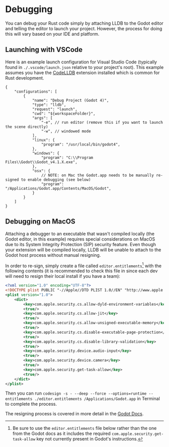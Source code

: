 # Debugging

You can debug your Rust code simply by attaching LLDB to the Godot editor and telling the editor to launch your project. 
However, the process for doing this will vary based on your IDE and platform.

## Launching with VSCode

Here is an example launch configuration for Visual Studio Code (typically found in `./.vscode/launch.json` relative to your project's root). This example assumes you have the [CodeLLDB](https://marketplace.visualstudio.com/items?itemName=vadimcn.vscode-lldb) 
extension installed which is common for Rust development.

```jsonc
{
    "configurations": [
        {
            "name": "Debug Project (Godot 4)",
            "type": "lldb",
            "request": "launch",
            "cwd": "${workspaceFolder}",
            "args": [
                "-e", // run editor (remove this if you want to launch the scene directly)
                "-w", // windowed mode
            ],
            "linux": {
                "program": "/usr/local/bin/godot4",
            },
            "windows": {
                "program": "C:\\Program Files\\Godot\\Godot_v4.1.X.exe",
            },
            "osx": {
                // NOTE: on Mac the Godot.app needs to be manually re-signed to enable debugging (see below)
                "program": "/Applications/Godot.app/Contents/MacOS/Godot",
            }
        }
    ]
}
```

## Debugging on MacOS

Attaching a debugger to an executable that wasn't compiled locally (the Godot editor, in this example) requires special considerations on MacOS due to its System 
Integrity Protection (SIP) security feature. 
Even though your extension will be compiled locally, LLDB will be unable to attach to the Godot host process without manual resigning.

In order to re-sign, simply create a file called `editor.entitlements`[^1] with the following contents (it is recommended to check this file in since each dev will need to resign their local install if you have a team):

[^1]: Be sure to use the `editor.entitlements` file below rather than the one from the Godot docs as it includes the required `com.apple.security.get-task-allow` key not currently present in Godot's instructions.

```xml
<?xml version="1.0" encoding="UTF-8"?>
<!DOCTYPE plist PUBLIC "-//Apple//DTD PLIST 1.0//EN" "http://www.apple.com/DTDs/PropertyList-1.0.dtd">
<plist version="1.0">
    <dict>
        <key>com.apple.security.cs.allow-dyld-environment-variables</key>
        <true/>
        <key>com.apple.security.cs.allow-jit</key>
        <true/>
        <key>com.apple.security.cs.allow-unsigned-executable-memory</key>
        <true/>
        <key>com.apple.security.cs.disable-executable-page-protection</key>
        <true/>
        <key>com.apple.security.cs.disable-library-validation</key>
        <true/>
        <key>com.apple.security.device.audio-input</key>
        <true/>
        <key>com.apple.security.device.camera</key>
        <true/>
        <key>com.apple.security.get-task-allow</key>
        <true/>
    </dict>
</plist>
```

Then you can run `codesign -s - --deep --force --options=runtime --entitlements ./editor.entitlements /Applications/Godot.app` in Terminal to complete the process.

The resigning process is covered in more detail in the [Godot Docs](https://docs.godotengine.org/en/stable/contributing/development/debugging/macos_debug.html).
